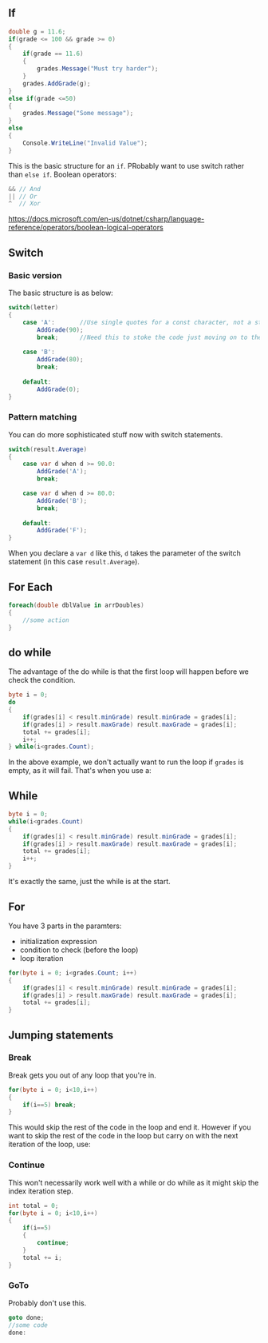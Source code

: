 ## If

```cs
double g = 11.6;
if(grade <= 100 && grade >= 0)
{
    if(grade == 11.6)
    {
        grades.Message("Must try harder");
    }
    grades.AddGrade(g);
}
else if(grade <=50)
{
    grades.Message("Some message");
}
else
{
    Console.WriteLine("Invalid Value");
}
```

This is the basic structure for an `if`.  PRobably want to use switch rather than `else if`. Boolean operators:

```cs
&& // And
|| // Or
^  // Xor
```
https://docs.microsoft.com/en-us/dotnet/csharp/language-reference/operators/boolean-logical-operators


## Switch

### Basic version
The basic structure is as below:
```cs
switch(letter)
{
    case 'A':       //Use single quotes for a const character, not a string
        AddGrade(90);
        break;      //Need this to stoke the code just moving on to the next case
    
    case 'B':
        AddGrade(80);
        break;
    
    default:
        AddGrade(0);
}
```

### Pattern matching
You can do more sophisticated stuff now with switch statements.

```cs
switch(result.Average)
{
    case var d when d >= 90.0:
        AddGrade('A');
        break;

    case var d when d >= 80.0:
        AddGrade('B');
        break;
    
    default:
        AddGrade('F');
}
```

When you declare a `var d` like this, `d` takes the parameter of the switch statement (in this case `result.Average`).


## For Each

```cs
foreach(double dblValue in arrDoubles)
{
    //some action
}

```

## do while
The advantage of the do while is that the first loop will happen before we check the condition.
```cs
byte i = 0;
do
{
    if(grades[i] < result.minGrade) result.minGrade = grades[i];
    if(grades[i] > result.maxGrade) result.maxGrade = grades[i];
    total += grades[i];
    i++;
} while(i<grades.Count);
```

In the above example, we don't actually want to run the loop if `grades` is empty, as it will fail.  That's when you use a:

## While

```cs
byte i = 0;
while(i<grades.Count)
{
    if(grades[i] < result.minGrade) result.minGrade = grades[i];
    if(grades[i] > result.maxGrade) result.maxGrade = grades[i];
    total += grades[i];
    i++;
}
```
It's exactly the same, just the while is at the start.


## For

You have 3 parts in the paramters:

* initialization expression
* condition to check (before the loop)
* loop iteration

```cs
for(byte i = 0; i<grades.Count; i++)
{
    if(grades[i] < result.minGrade) result.minGrade = grades[i];
    if(grades[i] > result.maxGrade) result.maxGrade = grades[i];
    total += grades[i];
}
```

## Jumping statements

### Break

Break gets you out of any loop that you're in.
```cs
for(byte i = 0; i<10,i++)
{
    if(i==5) break;
}
```

This would skip the rest of the code in the loop and end it.  However if you want to skip the rest of the code in the loop but carry on with the next iteration of the loop, use:


### Continue

This won't necessarily work well with a while or do while as it might skip the index iteration step.

```cs
int total = 0;
for(byte i = 0; i<10,i++)
{
    if(i==5)
    {
        continue;
    }
    total += i;
}
```

### GoTo

Probably don't use this.
```cs
goto done;
//some code
done:
```
